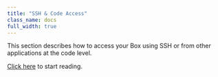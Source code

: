 ```yaml
---
title: "SSH & Code Access"
class_name: docs
full_width: true
---
```


This section describes how to access your Box using SSH or from other applications at the code level.

[Click here](/docs/ide/boxes/access/sshkeys/) to start reading.
